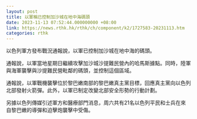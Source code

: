```yaml
---
layout: post
title: 以軍稱已控制加沙城在地中海碼頭
date: 2023-11-13 07:52:44.000000000 +08:00
link: https://news.rthk.hk/rthk/ch/component/k2/1727583-20231113.htm
categories: rthk
---
```


以色列軍方發布戰況通報說，以軍已控制加沙城在地中海的碼頭。

通報說，以軍當地星期日繼續攻擊加沙城沙提難民營內的哈馬斯據點。同時，陸軍與海軍襲擊與沙提難民營毗鄰的碼頭，並控制這個區域。

通報說，以軍戰機襲擊位於黎巴嫩南部的黎巴嫩真主黨目標，回應真主黨向以色列北部發射火箭彈。此外，以軍已制定改變北部安全形勢的行動計劃。

另據以色列傳媒引述軍方和醫療部門消息，周六共有21名以色列平民和士兵在來自黎巴嫩的導彈和迫擊炮襲擊中受傷。
